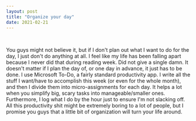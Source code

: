 ```yaml
---
layout: post
title: "Organize your day"
date: 2021-02-21
---
```


&nbsp;

You guys might not believe it, but if I don't plan out what I want to do for the day, I just don't do anything at all. I feel like my life has been falling apart because I never did that during reading week. Did not give
a single damn. It doesn't matter if I plan the day of, or one day in advance, it just has to be done. I use Microsoft To-Do, a fairly standard productivity app. I write all the stuff I want/have to accomplish this week (or
even for the whole month), and then I divide them into micro-assignments for each day. It helps a lot when you simplify big, scary tasks into manageable/smaller ones. Furthermore, I log what I do by the hour just to ensure
I'm not slacking off. All this productivity shit might be extremely boring to a lot of people, but I promise you guys that a little bit of organization will turn your life around.